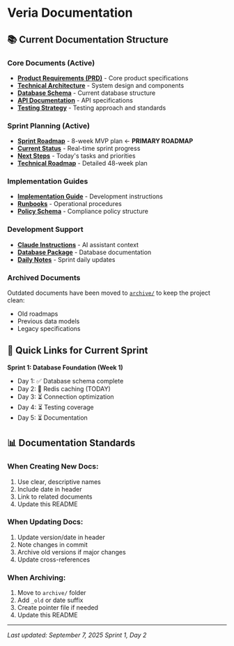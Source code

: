 # Veria Documentation

## 📚 Current Documentation Structure

### Core Documents (Active)
- **[Product Requirements (PRD)](PRD.md)** - Core product specifications
- **[Technical Architecture](ARCHITECTURE.md)** - System design and components
- **[Database Schema](DATABASE_SCHEMA.md)** - Current database structure
- **[API Documentation](API.md)** - API specifications
- **[Testing Strategy](Testing-Strategy.md)** - Testing approach and standards

### Sprint Planning (Active)
- **[Sprint Roadmap](../ROADMAP_AND_SPRINTS.md)** - 8-week MVP plan ← **PRIMARY ROADMAP**
- **[Current Status](../STATUS.md)** - Real-time sprint progress
- **[Next Steps](../NEXT_STEPS.md)** - Today's tasks and priorities
- **[Technical Roadmap](TECHNICAL_ROADMAP.md)** - Detailed 48-week plan

### Implementation Guides
- **[Implementation Guide](IMPLEMENTATION_GUIDE.md)** - Development instructions
- **[Runbooks](RUNBOOKS.md)** - Operational procedures
- **[Policy Schema](Policy-Schema.md)** - Compliance policy structure

### Development Support
- **[Claude Instructions](../CLAUDE.md)** - AI assistant context
- **[Database Package](../packages/database/README.md)** - Database documentation
- **[Daily Notes](daily/)** - Sprint daily updates

### Archived Documents
Outdated documents have been moved to [`archive/`](archive/) to keep the project clean:
- Old roadmaps
- Previous data models
- Legacy specifications

## 🎯 Quick Links for Current Sprint

**Sprint 1: Database Foundation (Week 1)**
- Day 1: ✅ Database schema complete
- Day 2: 🔄 Redis caching (TODAY)
- Day 3: ⏳ Connection optimization
- Day 4: ⏳ Testing coverage
- Day 5: ⏳ Documentation

## 📊 Documentation Standards

### When Creating New Docs:
1. Use clear, descriptive names
2. Include date in header
3. Link to related documents
4. Update this README

### When Updating Docs:
1. Update version/date in header
2. Note changes in commit
3. Archive old versions if major changes
4. Update cross-references

### When Archiving:
1. Move to `archive/` folder
2. Add `_old` or date suffix
3. Create pointer file if needed
4. Update this README

---
*Last updated: September 7, 2025*
*Sprint 1, Day 2*
